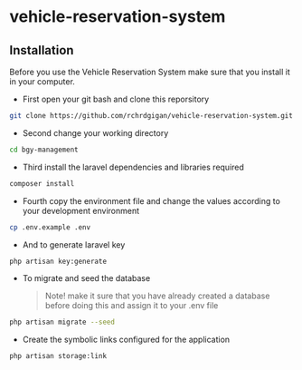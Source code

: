 # vehicle-reservation-system

## Installation

Before you use the Vehicle Reservation System make sure that you install it in your computer.

-   First open your git bash and clone this reporsitory

```bash
git clone https://github.com/rchrdgigan/vehicle-reservation-system.git
```

-   Second change your working directory

```bash
cd bgy-management
```

-   Third install the laravel dependencies and libraries required

```bash
composer install
```

-   Fourth copy the environment file and change the values according to your development environment

```bash
cp .env.example .env
```

-   And to generate laravel key

```bash
php artisan key:generate
```

-   To migrate and seed the database
    > Note! make it sure that you have already created a database before doing this and assign it to your .env file

```bash
php artisan migrate --seed
```

-   Create the symbolic links configured for the application

```bash
php artisan storage:link
```
